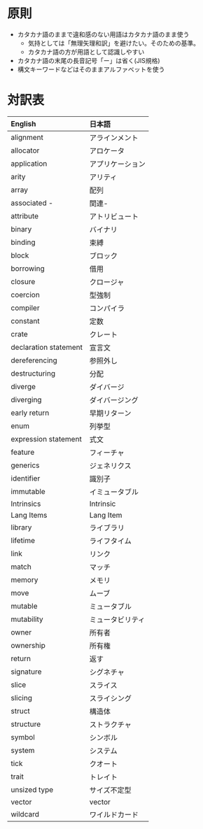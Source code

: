 # 原則

* カタカナ語のままで違和感のない用語はカタカナ語のまま使う
  + 気持としては「無理矢理和訳」を避けたい。そのための基準。
  + カタカナ語の方が用語として認識しやすい
* カタカナ語の末尾の長音記号「ー」は省く(JIS規格)
* 構文キーワードなどはそのままアルファベットを使う

# 対訳表

| English               | 日本語
|:----------------------|:------
| alignment             | アラインメント
| allocator             | アロケータ
| application           | アプリケーション
| arity                 | アリティ
| array                 | 配列
| associated -          | 関連-
| attribute             | アトリビュート
| binary                | バイナリ
| binding               | 束縛
| block                 | ブロック
| borrowing             | 借用
| closure               | クロージャ
| coercion              | 型強制
| compiler              | コンパイラ
| constant              | 定数
| crate                 | クレート
| declaration statement | 宣言文
| dereferencing         | 参照外し
| destructuring         | 分配
| diverge               | ダイバージ
| diverging             | ダイバージング
| early return          | 早期リターン
| enum                  | 列挙型
| expression statement  | 式文
| feature               | フィーチャ
| generics              | ジェネリクス
| identifier            | 識別子
| immutable             | イミュータブル
| Intrinsics            | Intrinsic
| Lang Items            | Lang Item
| library               | ライブラリ
| lifetime              | ライフタイム
| link                  | リンク
| match                 | マッチ
| memory                | メモリ
| move                  | ムーブ
| mutable               | ミュータブル
| mutability            | ミュータビリティ
| owner                 | 所有者
| ownership             | 所有権
| return                | 返す
| signature             | シグネチャ
| slice                 | スライス
| slicing               | スライシング
| struct                | 構造体
| structure             | ストラクチャ
| symbol                | シンボル
| system                | システム
| tick                  | クオート
| trait                 | トレイト
| unsized type          | サイズ不定型
| vector                | vector
| wildcard              | ワイルドカード
